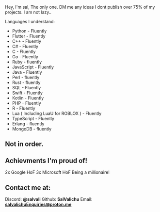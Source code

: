 Hey, I'm sal, The only one.
DM me any ideas
I dont publish over 75% of my projects. I am not lazy..

Languages I understand:
- Python - Fluently
- Flutter - Fluently
- C++ - Fluently
- C# - Fluently
- C - Fluently
- Go - Fluently
- Ruby -  fluently
- JavaScript - Fluently
- Java - Fluently
- Perl - fluently
- Rust - fluently
- SQL - Fluently
- Swift - Fluently
- Kotlin - Fluently
- PHP - Fluently
- R - Fluently
- Lua ( Including LuaU for ROBLOX ) - Fluently
- TypeScript - Fluently
- Erlang - fluently
- MongoDB - fluently
## Not in order.

## Achievments I'm proud of!
2x Google HoF
3x Microsoft HoF
Being a millionaire!

## Contact me at:
Discord: **@salvali**
Github: **SalValichu**
Email: **salvalichuEnquiries@proton.me**
